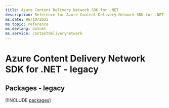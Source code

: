 ```yaml
---
title: Azure Content Delivery Network SDK for .NET
description: Reference for Azure Content Delivery Network SDK for .NET
ms.date: 06/10/2025
ms.topic: reference
ms.devlang: dotnet
ms.service: contentdeliverynetwork
---
```

# Azure Content Delivery Network SDK for .NET - legacy
## Packages - legacy
[!INCLUDE [packages](content-delivery-network-index.md)]